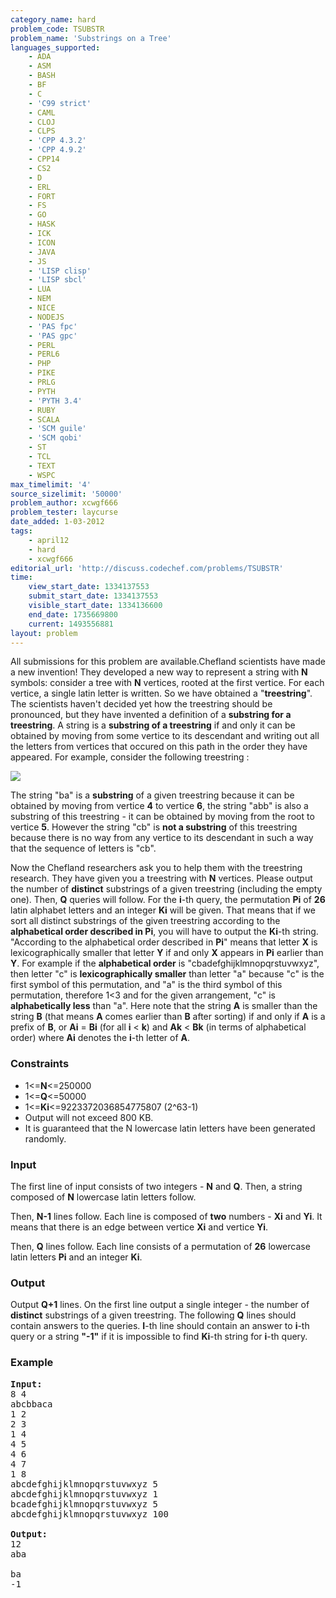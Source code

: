 ```yaml
---
category_name: hard
problem_code: TSUBSTR
problem_name: 'Substrings on a Tree'
languages_supported:
    - ADA
    - ASM
    - BASH
    - BF
    - C
    - 'C99 strict'
    - CAML
    - CLOJ
    - CLPS
    - 'CPP 4.3.2'
    - 'CPP 4.9.2'
    - CPP14
    - CS2
    - D
    - ERL
    - FORT
    - FS
    - GO
    - HASK
    - ICK
    - ICON
    - JAVA
    - JS
    - 'LISP clisp'
    - 'LISP sbcl'
    - LUA
    - NEM
    - NICE
    - NODEJS
    - 'PAS fpc'
    - 'PAS gpc'
    - PERL
    - PERL6
    - PHP
    - PIKE
    - PRLG
    - PYTH
    - 'PYTH 3.4'
    - RUBY
    - SCALA
    - 'SCM guile'
    - 'SCM qobi'
    - ST
    - TCL
    - TEXT
    - WSPC
max_timelimit: '4'
source_sizelimit: '50000'
problem_author: xcwgf666
problem_tester: laycurse
date_added: 1-03-2012
tags:
    - april12
    - hard
    - xcwgf666
editorial_url: 'http://discuss.codechef.com/problems/TSUBSTR'
time:
    view_start_date: 1334137553
    submit_start_date: 1334137553
    visible_start_date: 1334136600
    end_date: 1735669800
    current: 1493556881
layout: problem
---
```

All submissions for this problem are available.Chefland scientists have made a new invention! They developed a new way to represent a string with **N** symbols: consider a tree with **N** vertices, rooted at the first vertice. For each vertice, a single latin letter is written. So we have obtained a "**treestring**". The scientists haven't decided yet how the treestring should be pronounced, but they have invented a definition of a **substring for a treestring**. A string is a **substring of a treestring** if and only it can be obtained by moving from some vertice to its descendant and writing out all the letters from vertices that occured on this path in the order they have appeared. For example, consider the following treestring :



![](http://www.codechef.com/download/tsubstr.png)


The string "ba" is a **substring** of a given treestring because it can be obtained by moving from vertice **4** to vertice **6**, the string "abb" is also a substring of this treestring - it can be obtained by moving from the root to vertice **5**. However the string "cb" is **not a substring** of this treestring because there is no way from any vertice to its descendant in such a way that the sequence of letters is "cb".



Now the Chefland researchers ask you to help them with the treestring research.
They have given you a treestring with **N** vertices.
Please output the number of **distinct** substrings of a given treestring (including the empty one).
Then, **Q** queries will follow.
For the **i**-th query, the permutation **Pi** of **26** latin alphabet letters and an integer **Ki** will be given.
That means that if we sort all distinct substrings of the given treestring according to the **alphabetical order described in Pi**, you will have to output the **Ki**-th string.
"According to the alphabetical order described in **Pi**" means that letter **X** is lexicographically smaller that letter **Y** if and only **X** appears
in **Pi** earlier than **Y**. For example if the **alphabetical order** is "cbadefghijklmnopqrstuvwxyz", then letter "c" is **lexicographically smaller** than letter "a" because "c" is the first symbol of this permutation, and "a" is the third symbol of this permutation, therefore 1<3 and for the given arrangement, "c" is **alphabetically less** than "a".
Here note that the string **A** is smaller than the string **B** (that means **A** comes earlier than **B**
after sorting) if and only if
**A** is a prefix of **B**,
or **Ai** = **Bi** (for all **i** < **k**) and **Ak** < **Bk** (in terms of alphabetical order)
where **Ai** denotes the **i**-th letter of **A**.

### Constraints

- 1<=**N**<=250000
- 1<=**Q**<=50000
- 1<=**Ki**<=9223372036854775807 (2^63-1)
- Output will not exceed 800 KB.
- It is guaranteed that the N lowercase latin letters have been generated randomly.

### Input

The first line of input consists of two integers - **N** and **Q**.
Then, a string composed of **N** lowercase latin letters follow.

Then, **N-1** lines follow. Each line is composed of **two** numbers - **Xi** and **Yi**. It means that there is an edge between vertice **Xi** and vertice **Yi**.

Then, **Q** lines follow. Each line consists of a permutation of **26** lowercase latin letters **Pi** and an integer **Ki**.

### Output

Output **Q+1** lines. On the first line output a single integer - the number of **distinct** substrings of a given treestring. The following **Q** lines should contain answers to the queries. **I**-th line should contain an answer to **i**-th query or a string **"-1"** if it is impossible
to find **Ki**-th string for **i**-th query.

### Example

<pre>
<b>Input:</b>
8 4
abcbbaca
1 2
2 3
1 4
4 5
4 6
4 7
1 8
abcdefghijklmnopqrstuvwxyz 5
abcdefghijklmnopqrstuvwxyz 1
bcadefghijklmnopqrstuvwxyz 5
abcdefghijklmnopqrstuvwxyz 100

<b>Output:</b>
12
aba

ba
-1
</pre>